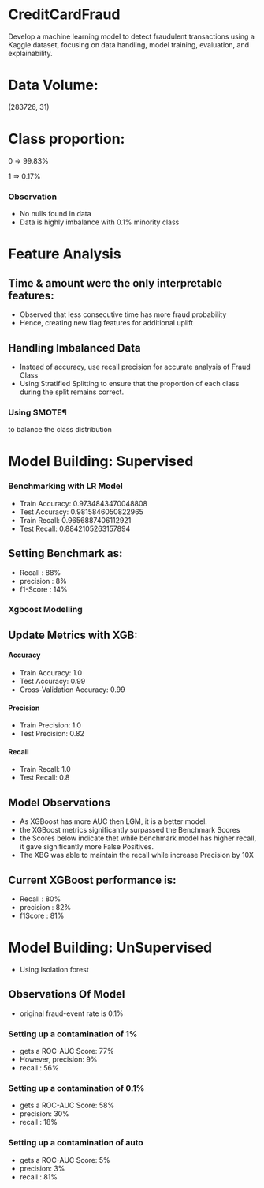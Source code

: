 # CreditCardFraud
Develop a machine learning model to detect fraudulent transactions using a Kaggle dataset, focusing on data handling, model training, evaluation, and explainability. 

# Data Volume:

(283726, 31)

# Class	proportion:

0  => 99.83%

1  => 0.17%

### Observation
- No nulls found in data
- Data is highly imbalance with 0.1% minority class

# Feature Analysis

## Time & amount were the only interpretable features:
- Observed that less consecutive time has more fraud probability
- Hence, creating new flag features for additional uplift


## Handling Imbalanced Data
- Instead of accuracy, use recall precision for accurate analysis of Fraud Class
- Using Stratified Splitting to ensure that the proportion of each class during the split remains correct.

### Using SMOTE¶
to balance the class distribution

# Model Building:  Supervised

### Benchmarking with LR Model
- Train Accuracy: 0.9734843470048808
- Test Accuracy: 0.9815846050822965
- Train Recall: 0.9656887406112921
- Test Recall: 0.8842105263157894

## Setting Benchmark as:
- Recall : 88%
- precision : 8%
- f1-Score : 14%

### Xgboost Modelling

## Update Metrics with XGB:

#### Accuracy
- Train Accuracy: 1.0
- Test Accuracy: 0.99
- Cross-Validation Accuracy: 0.99

#### Precision
- Train Precision: 1.0
- Test Precision: 0.82

#### Recall
- Train Recall: 1.0
- Test Recall: 0.8

## Model Observations
- As XGBoost has more AUC then LGM, it is a better model.
- the XGBoost metrics significantly surpassed the Benchmark Scores
- the Scores below indicate thet while benchmark model has higher recall, it gave significantly more False Positives.
- The XBG was able to maintain the recall while increase Precision by 10X

## Current XGBoost performance is:
- Recall : 80%
- precision : 82%
- f1Score : 81%


# Model Building:  UnSupervised
- Using Isolation forest

  
## Observations Of Model

- original fraud-event rate is 0.1%

### Setting up a contamination of 1% 
- gets a ROC-AUC Score: 77%
- However, precision:  9%
- recall : 56%

### Setting up a contamination of 0.1% 
- gets a ROC-AUC Score: 58%
- precision:  30%
- recall : 18%

### Setting up a contamination of auto
- gets a ROC-AUC Score: 5%
- precision:  3%
- recall : 81%
